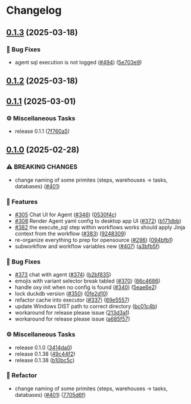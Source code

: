 # Changelog

## [0.1.3](https://github.com/oxy-hq/oxy-internal/compare/0.1.2...0.1.3) (2025-03-18)


### <!-- 1 -->🐛 Bug Fixes

* agent sql execution is not logged ([#494](https://github.com/oxy-hq/oxy-internal/issues/494)) ([5e703e9](https://github.com/oxy-hq/oxy-internal/commit/5e703e9ecbe3ad4babf78b39b914f28241ac8d61))

## [0.1.2](https://github.com/oxy-hq/oxy-internal/compare/0.1.1...0.1.2) (2025-03-18)

## [0.1.1](https://github.com/oxy-hq/oxy-internal/compare/0.1.0...0.1.1) (2025-03-01)

### <!-- 7 -->⚙️ Miscellaneous Tasks

- release 0.1.1 ([7f760a5](https://github.com/oxy-hq/oxy-internal/commit/7f760a5294f0896bc3295c7ec66a502131e3b5e5))

## [0.1.0](https://github.com/oxy-hq/oxy-internal/compare/v0.1.0...0.1.0) (2025-02-28)

### ⚠ BREAKING CHANGES

- change naming of some primites (steps, warehouses -> tasks, databases) ([#401](https://github.com/oxy-hq/oxy-internal/issues/401))

### <!-- 0 -->🚀 Features

- [#305](https://github.com/oxy-hq/oxy-internal/issues/305) Chat UI for Agent ([#346](https://github.com/oxy-hq/oxy-internal/issues/346)) ([0530f4c](https://github.com/oxy-hq/oxy-internal/commit/0530f4c9a5317f4d8c2fcc5f955799a91f676f4e))
- [#308](https://github.com/oxy-hq/oxy-internal/issues/308) Render Agent yaml config to desktop app UI ([#372](https://github.com/oxy-hq/oxy-internal/issues/372)) ([b171dbb](https://github.com/oxy-hq/oxy-internal/commit/b171dbbd5333efb9100f0c18f69e1f7d16b49e5a))
- [#382](https://github.com/oxy-hq/oxy-internal/issues/382) the execute_sql step within workflows works should apply Jinja context from the workflow ([#383](https://github.com/oxy-hq/oxy-internal/issues/383)) ([9248309](https://github.com/oxy-hq/oxy-internal/commit/9248309486f78bea6b5469236375f3f30dcd2e10))
- re-organize everything to prep for opensource ([#296](https://github.com/oxy-hq/oxy-internal/issues/296)) ([094bfb1](https://github.com/oxy-hq/oxy-internal/commit/094bfb1490f37dc828bfbd43887c2024eb7eae7d))
- subworkflow and workflow variables new ([#407](https://github.com/oxy-hq/oxy-internal/issues/407)) ([a3bfb5f](https://github.com/oxy-hq/oxy-internal/commit/a3bfb5f598ffc8bf8f30c93bcbee4e7e64d74f61))

### <!-- 1 -->🐛 Bug Fixes

- [#373](https://github.com/oxy-hq/oxy-internal/issues/373) chat with agent ([#374](https://github.com/oxy-hq/oxy-internal/issues/374)) ([b2bf835](https://github.com/oxy-hq/oxy-internal/commit/b2bf835a3fb2da4dae0ba1a6532bcde5400d0ed2))
- emojis with variant selector break tabled ([#370](https://github.com/oxy-hq/oxy-internal/issues/370)) ([86c4686](https://github.com/oxy-hq/oxy-internal/commit/86c46864f52aad7a209e93462838f5149a272300))
- handle oxy init when no config is found ([#340](https://github.com/oxy-hq/oxy-internal/issues/340)) ([5eae6e2](https://github.com/oxy-hq/oxy-internal/commit/5eae6e247059d055708c928b0347363c555a6e55))
- lock duckdb version ([#350](https://github.com/oxy-hq/oxy-internal/issues/350)) ([0fe2d10](https://github.com/oxy-hq/oxy-internal/commit/0fe2d10ada984f37e6cf96b0be8e0aa8af082013))
- refactor cache into executor ([#337](https://github.com/oxy-hq/oxy-internal/issues/337)) ([69e5557](https://github.com/oxy-hq/oxy-internal/commit/69e555744808917828c764ae918964a2ce660bac))
- update Windows DIST path to correct directory ([bc01c4b](https://github.com/oxy-hq/oxy-internal/commit/bc01c4bc4a29077382074ba6ae50c7cc2fbc721c))
- workaround for release please issue ([213d3a1](https://github.com/oxy-hq/oxy-internal/commit/213d3a175307b70eafeeba18e2e4718f3035d100))
- workaround for release please issue ([a685f57](https://github.com/oxy-hq/oxy-internal/commit/a685f57e25f8e8e198dd3fb035e4a161e796c5de))

### <!-- 7 -->⚙️ Miscellaneous Tasks

- release 0.1.0 ([3414da0](https://github.com/oxy-hq/oxy-internal/commit/3414da02943f3e6dd775c00a3de956263a2bb65a))
- release 0.1.38 ([49c44f2](https://github.com/oxy-hq/oxy-internal/commit/49c44f28d912de43c7042ff0768427d1243faff3))
- release 0.1.38 ([b10bc5c](https://github.com/oxy-hq/oxy-internal/commit/b10bc5c4d5d677cc2235d36135c8329e582da75a))

### <!-- 2 -->🚜 Refactor

- change naming of some primites (steps, warehouses -&gt; tasks, databases) ([#401](https://github.com/oxy-hq/oxy-internal/issues/401)) ([7705d6f](https://github.com/oxy-hq/oxy-internal/commit/7705d6fb8f30b0c2b2cc26f3910b95aefec0e80d))
